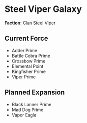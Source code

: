 # Steel Viper Galaxy
**Faction:** Clan Steel Viper
## Current Force
- Adder Prime
- Battle Cobra Prime
- Crossbow Prime
- Elemental Point
- Kingfisher Prime
- Viper Prime
## Planned Expansion
- Black Lanner Prime
- Mad Dog Prime
- Vapor Eagle
